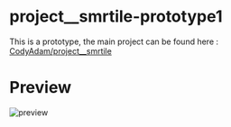 

# project__smrtile-prototype1

This is a prototype, the main project can be found here : [CodyAdam/project__smrtile](https://github.com/CodyAdam/project__smrtile)

# Preview

![preview](previewV0.gif)
